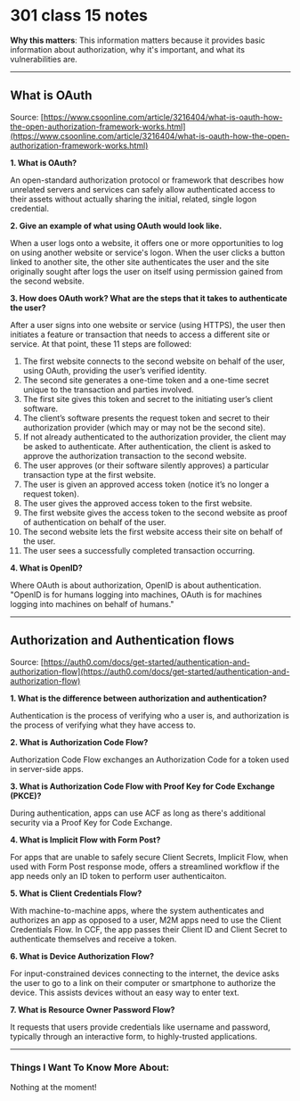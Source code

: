 # 301 class 15 notes

**Why this matters**: This information matters because it provides basic information about authorization, why it's important, and what its vulnerabilities are.

------------------------------------

## What is OAuth

Source: [https://www.csoonline.com/article/3216404/what-is-oauth-how-the-open-authorization-framework-works.html](https://www.csoonline.com/article/3216404/what-is-oauth-how-the-open-authorization-framework-works.html)

**1. What is OAuth?**

An open-standard authorization protocol or framework that describes how unrelated servers and services can safely allow authenticated access to their assets without actually sharing the initial, related, single logon credential.

**2. Give an example of what using OAuth would look like.**

When a user logs onto a website, it offers one or more opportunities to log on using another website or service's logon. When the user clicks a button linked to another site, the other site authenticates the user and the site originally sought after logs the user on itself using permission gained from the second website.

**3. How does OAuth work? What are the steps that it takes to authenticate the user?**

After a user signs into one website or service (using HTTPS), the user then initiates a feature or transaction that needs to access a different site or service. At that point, these 11 steps are followed: 

1. The first website connects to the second website on behalf of the user, using OAuth, providing the user’s verified identity.
2. The second site generates a one-time token and a one-time secret unique to the transaction and parties involved.
3. The first site gives this token and secret to the initiating user’s client software.
4. The client’s software presents the request token and secret to their authorization provider (which may or may not be the second site).
5. If not already authenticated to the authorization provider, the client may be asked to authenticate. After authentication, the client is asked to approve the authorization transaction to the second website.
6. The user approves (or their software silently approves) a particular transaction type at the first website.
7. The user is given an approved access token (notice it’s no longer a request token).
8. The user gives the approved access token to the first website.
9. The first website gives the access token to the second website as proof of authentication on behalf of the user.
10. The second website lets the first website access their site on behalf of the user.
11. The user sees a successfully completed transaction occurring.


**4. What is OpenID?**

Where OAuth is about authorization, OpenID is about authentication. "OpenID is for humans logging into machines, OAuth is for machines logging into machines on behalf of humans."

----------------------------

## Authorization and Authentication flows

Source: [https://auth0.com/docs/get-started/authentication-and-authorization-flow](https://auth0.com/docs/get-started/authentication-and-authorization-flow)

**1. What is the difference between authorization and authentication?**

Authentication is the process of verifying who a user is, and authorization is the process of verifying what they have access to.

**2. What is Authorization Code Flow?**

Authorization Code Flow exchanges an Authorization Code for a token used in server-side apps.

**3. What is Authorization Code Flow with Proof Key for Code Exchange (PKCE)?** 

During authentication, apps can use ACF as long as there's additional security via a Proof Key for Code Exchange.

**4. What is Implicit Flow with Form Post?**

For apps that are unable to safely secure Client Secrets, Implicit Flow, when used with Form Post response mode, offers a streamlined workflow if the app needs only an ID token to perform user authenticaiton.

**5. What is Client Credentials Flow?**

With machine-to-machine apps, where the system authenticates and authorizes an app as opposed to a user, M2M apps need to use the Client Credentials Flow. In CCF, the app passes their Client ID and Client Secret to authenticate themselves and receive a token.

**6. What is Device Authorization Flow?**

For input-constrained devices connecting to the internet, the device asks the user to go to a link on their computer or smartphone to authorize the device. This assists devices without an easy way to enter text.

**7. What is Resource Owner Password Flow?**

It requests that users provide credentials like username and password, typically through an interactive form, to highly-trusted applications.

------------------------------------
### Things I Want To Know More About:
Nothing at the moment!